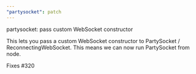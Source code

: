 ```yaml
---
"partysocket": patch
---
```


partysocket: pass custom WebSocket constructor

This lets you pass a custom WebSocket constructor to PartySocket / ReconnectingWebSocket. This means we can now run PartySocket from node.

Fixes #320
